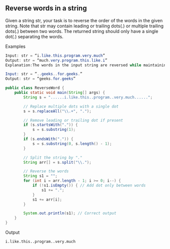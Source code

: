 ## Reverse words in a string

Given a string str, your task is to reverse the order of the words in the given string. Note that str may contain leading or trailing dots(.) or multiple trailing dots(.) between two words. The returned string should only have a single dot(.) separating the words.

Examples

```java
Input: str = “i.like.this.program.very.much”
Output: str = “much.very.program.this.like.i”
Explanation:The words in the input string are reversed while maintaining the dots as separators, resulting in "much.very.program.this.like.i".

Input: str = ”..geeks..for.geeks.”
Output: str = “geeks.for.geeks”
```

```java
public class ReverseWord {
    public static void main(String[] args) {
        String s = "......i.like.this..program..very.much......";

        // Replace multiple dots with a single dot
        s = s.replaceAll("\\.+", ".");

        // Remove leading or trailing dot if present
        if (s.startsWith(".")) {
            s = s.substring(1);
        }
        if (s.endsWith(".")) {
            s = s.substring(0, s.length() - 1);
        }

        // Split the string by "."
        String arr[] = s.split("\\.");

        // Reverse the words
        String s1 = "";
        for (int i = arr.length - 1; i >= 0; i--) {
            if (!s1.isEmpty()) { // Add dot only between words
                s1 += ".";
            }
            s1 += arr[i];
        }

        System.out.println(s1); // Correct output
    }
}
```

Output

```
i.like.this..program..very.much
```
